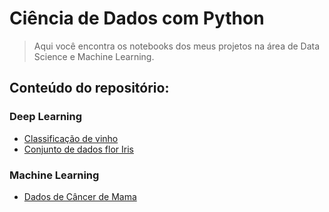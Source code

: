 # **Ciência de Dados com Python**
> Aqui você encontra os notebooks dos meus projetos na área de Data Science e Machine Learning.

## **Conteúdo do repositório:**

### Deep Learning
* [Classificação de vinho](https://github.com/vilelas/data-science-projects/blob/main/Classifica%C3%A7%C3%A3o%20de%20vinho/Classifica%C3%A7%C3%A3o%20de%20vinho.ipynb)
* [Conjunto de dados flor Iris](https://github.com/vilelas/data-science-projects/blob/main/Conjunto%20de%20dados%20flor%20Iris/Conjunto%20de%20dados%20flor%20Iris.ipynb)

### Machine Learning
* [Dados de Câncer de Mama](https://github.com/vilelas/data-science-projects/blob/main/Dados%20de%20C%C3%A2ncer%20de%20mama/Dados_de_C%C3%A2ncer_de_Mama.ipynb)
